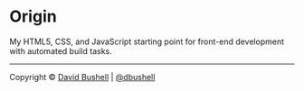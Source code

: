 # Origin

My HTML5, CSS, and JavaScript starting point for front-end development with automated build tasks.

* * *

Copyright © [David Bushell](http://dbushell.com) | [@dbushell](http://twitter.com/dbushell)
